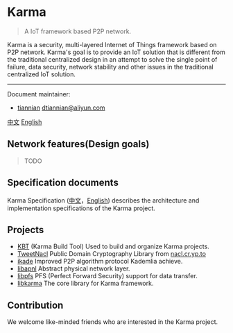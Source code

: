 # Karma
> A IoT framework based P2P network.

Karma is a security, multi-layered Internet of Things framework based on P2P network. Karma's goal is to provide an IoT solution that is different from the traditional centralized design in an attempt to solve the single point of failure, data security, network stability and other issues in the traditional centralized IoT solution.

---

Document maintainer:
- [tiannian](https://github.com/tiannian) dtiannian@aliyun.com

[中文](README-zh.md) [English](README.md)

## Network features(Design goals)
> TODO


## Specification documents
Karma Specification ([中文](docs/Readme-zh-cn.md)，[English](docs/Readme.md)) describes the architecture and implementation specifications of the Karma project.

## Projects
- [KBT](https://github.com/tiannian/KBT) (Karma Build Tool) Used to build and organize Karma projects.
- [TweetNacl](https://github.com/tiannian/TweetNaCl) Public Domain Cryptography Library from [nacl.cr.yp.to](https://nacl.cr.yp.to)
- [ikade](#) Improved P2P algorithm protocol Kademlia achieve.
- [libapnl](#) Abstract physical network layer.
- [libpfs](#) PFS (Perfect Forward Security) support for data transfer.
- [libkarma](#) The core library for Karma framework.

## Contribution
We welcome like-minded friends who are interested in the Karma project.
